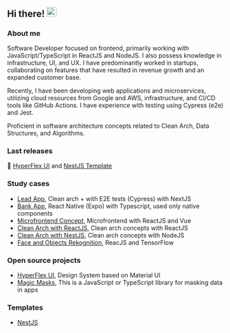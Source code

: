   ## Hi there! <img src="wave.gif" alt="Wave Emoji"  width="22.5px" height="22.5px" />

### About me
Software Developer focused on frontend, primarily working with JavaScript/TypeScript in ReactJS and NodeJS. I also possess knowledge in infrastructure, UI, and UX. I have predominantly worked in startups, collaborating on features that have resulted in revenue growth and an expanded customer base.

Recently, I have been developing web applications and microservices, utilizing cloud resources from Google and AWS, infrastructure, and CI/CD tools like GitHub Actions. I have experience with testing using Cypress (e2e) and Jest.

Proficient in software architecture concepts related to Clean Arch, Data Structures, and Algorithms.

### Last releases
🎉 [HyperFlex UI](https://github.com/joaoromeira/hyperflex-ui) and [NestJS Template](https://github.com/joaoromeira/nestjs-template)

### Study cases
- [Lead App](https://github.com/joaoromeira/lead-app), Clean arch + with E2E tests (Cypress) with NextJS
- [Bank App](https://github.com/joaoromeira/ultra-bank), React Native (Expo) with Typescript, used only native components
- [Microfrontend Concept](https://github.com/joaoromeira/micro-front-end-concept), Microfrontend with ReactJS and Vue
- [Clean Arch with ReactJS](https://github.com/joaoromeira/clean-react), Clean arch concepts with ReactJS
- [Clean Arch with NestJS](https://github.com/joaoromeira/nestjs-template), Clean arch concepts with NodeJS
- [Face and Objects Rekognition](https://github.com/joaoromeira/face-rekognition), ReacJS and TensorFlow

### Open source projects

- [HyperFlex UI](https://github.com/joaoromeira/hyperflex-ui), Design System based on Material UI
- [Magic Masks](https://www.npmjs.com/package/magic-masks), This is a JavaScript or TypeScript library for masking data in apps

### Templates
- [NestJS](https://github.com/joaoromeira/nestjs-template)
